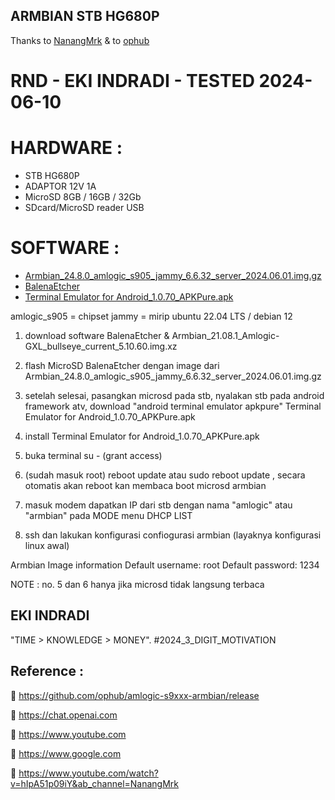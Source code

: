 
## ARMBIAN STB HG680P

Thanks to [NanangMrk](https://www.youtube.com/watch?v=hIpA51p09iY&ab_channel=NanangMrk) & to [ophub](https://github.com/ophub/amlogic-s9xxx-armbian)

# RND - EKI INDRADI - TESTED 2024-06-10 

# HARDWARE :
- STB HG680P
- ADAPTOR 12V 1A 
- MicroSD 8GB / 16GB / 32Gb
- SDcard/MicroSD reader USB

# SOFTWARE : 
- [Armbian_24.8.0_amlogic_s905_jammy_6.6.32_server_2024.06.01.img.gz](https://github.com/ophub/amlogic-s9xxx-armbian/release)
- [BalenaEtcher](https://etcher.balena.io/)
- [Terminal Emulator for Android_1.0.70_APKPure.apk](https://apkpure.com/terminal-emulator-for-android/jackpal.androidterm)


amlogic_s905 =  chipset
jammy = mirip ubuntu 22.04 LTS / debian 12


1. download software BalenaEtcher & Armbian_21.08.1_Amlogic-GXL_bullseye_current_5.10.60.img.xz

2. flash MicroSD BalenaEtcher dengan image dari Armbian_24.8.0_amlogic_s905_jammy_6.6.32_server_2024.06.01.img.gz

3. setelah selesai, pasangkan microsd pada stb, nyalakan stb pada android framework atv, download "android terminal emulator apkpure" Terminal Emulator for Android_1.0.70_APKPure.apk

4. install Terminal Emulator for Android_1.0.70_APKPure.apk

5. buka terminal su - (grant access)

6. (sudah masuk root) reboot update atau sudo reboot update , secara otomatis akan reboot kan membaca boot microsd armbian

7. masuk modem dapatkan IP  dari stb dengan nama "amlogic" atau "armbian" pada MODE menu DHCP LIST

8. ssh dan lakukan konfigurasi confiogurasi armbian (layaknya konfigurasi linux awal)


Armbian Image information
Default username: root
Default password: 1234


NOTE : no. 5 dan 6 hanya jika microsd tidak langsung terbaca


## EKI INDRADI

"TIME > KNOWLEDGE > MONEY". #2024_3_DIGIT_MOTIVATION

## Reference : 

:link: https://github.com/ophub/amlogic-s9xxx-armbian/release

:link: https://chat.openai.com

:link: https://www.youtube.com

:link: https://www.google.com

:link: https://www.youtube.com/watch?v=hIpA51p09iY&ab_channel=NanangMrk


